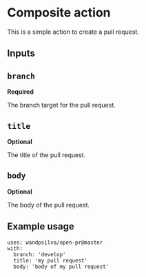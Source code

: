 # Composite action

This is a simple action to create a pull request.

## Inputs

## `branch`

**Required** 

The branch target for the pull request.

## `title`

**Optional** 

The title of the pull request.

## `body`

**Optional** 

The body of the pull request.


## Example usage

    uses: wandpsilva/open-pr@master
    with:
      branch: 'develop'
      title: 'my pull request'
      body: 'body of my pull request'